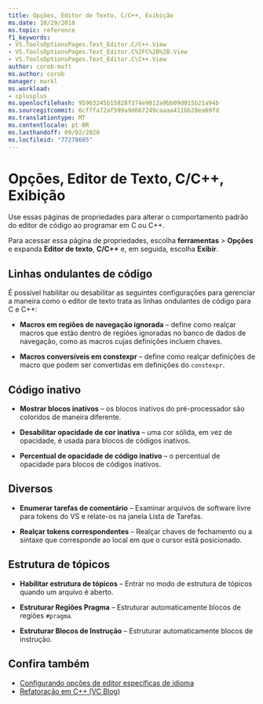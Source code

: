 ```yaml
---
title: Opções, Editor de Texto, C/C++, Exibição
ms.date: 10/29/2018
ms.topic: reference
f1_keywords:
- VS.ToolsOptionsPages.Text_Editor.C/C++.View
- VS.ToolsOptionsPages.Text_Editor.C%2FC%2B%2B.View
- VS.ToolsOptionsPages.Text_Editor.C\C++.View
author: corob-msft
ms.author: corob
manager: markl
ms.workload:
- cplusplus
ms.openlocfilehash: 95963245b15828f374e9812a9bb09d015b21a94b
ms.sourcegitcommit: 6cfffa72af599a9d667249caaaa411bb28ea69fd
ms.translationtype: MT
ms.contentlocale: pt-BR
ms.lasthandoff: 09/02/2020
ms.locfileid: "77278685"
---
```

# <a name="options-text-editor-cc-view"></a>Opções, Editor de Texto, C/C++, Exibição

Use essas páginas de propriedades para alterar o comportamento padrão do editor de código ao programar em C ou C++.

Para acessar essa página de propriedades, escolha **ferramentas**  >  **Opções** e expanda **Editor de texto**, **C/C++** e, em seguida, escolha **Exibir**.

## <a name="code-squiggles"></a>Linhas ondulantes de código

É possível habilitar ou desabilitar as seguintes configurações para gerenciar a maneira como o editor de texto trata as linhas ondulantes de código para C e C++:

- **Macros em regiões de navegação ignorada** – define como realçar macros que estão dentro de regiões ignoradas no banco de dados de navegação, como as macros cujas definições incluem chaves.

- **Macros conversíveis em constexpr** – define como realçar definições de macro que podem ser convertidas em definições do `constexpr`.

## <a name="inactive-code"></a>Código inativo

- **Mostrar blocos inativos** – os blocos inativos do pré-processador são coloridos de maneira diferente.

- **Desabilitar opacidade de cor inativa** – uma cor sólida, em vez de opacidade, é usada para blocos de códigos inativos.

- **Percentual de opacidade de código inativo** – o percentual de opacidade para blocos de códigos inativos.

## <a name="miscellaneous"></a>Diversos

- **Enumerar tarefas de comentário** – Examinar arquivos de software livre para tokens do VS e relate-os na janela Lista de Tarefas.

- **Realçar tokens correspondentes** – Realçar chaves de fechamento ou a sintaxe que corresponde ao local em que o cursor está posicionado.

## <a name="outlining"></a>Estrutura de tópicos

- **Habilitar estrutura de tópicos** – Entrar no modo de estrutura de tópicos quando um arquivo é aberto.

- **Estruturar Regiões Pragma** – Estruturar automaticamente blocos de regiões `#pragma`.

- **Estruturar Blocos de Instrução** – Estruturar automaticamente blocos de instrução.

## <a name="see-also"></a>Confira também

- [Configurando opções de editor específicas de idioma](../../ide/reference/setting-language-specific-editor-options.md)
- [Refatoração em C++ (VC Blog)](https://devblogs.microsoft.com/cppblog/all-about-c-refactoring-in-visual-studio-2015-preview/)

